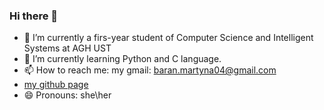 ### Hi there 👋

- 🔭 I’m currently a firs-year student of Computer Science and Intelligent Systems at AGH UST
- 🌱 I’m currently learning Python and C language.
- 📫 How to reach me: my gmail: baran.martyna04@gmail.com
- [my github page](https://martynabaran.github.io/)
- 😄 Pronouns: she\her

